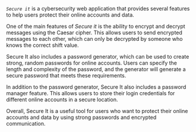 *`Secure it`* is a cybersecurity web application that provides several features to help users protect their online accounts and data.

One of the main features of *Secure it* is the ability to encrypt and decrypt messages using the Caesar cipher. This allows users to send encrypted messages to each other, which can only be decrypted by someone who knows the correct shift value.

Secure It also includes a password generator, which can be used to create strong, random passwords for online accounts. Users can specify the length and complexity of the password, and the generator will generate a secure password that meets these requirements.

In addition to the password generator, Secure It also includes a password manager feature. This allows users to store their login credentials for different online accounts in a secure location.

Overall, Secure It is a useful tool for users who want to protect their online accounts and data by using strong passwords and encrypted communication.
